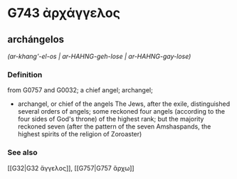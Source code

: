 # G743 ἀρχάγγελος

## archángelos

_(ar-khang'-el-os | ar-HAHNG-geh-lose | ar-HAHNG-gay-lose)_

### Definition

from G0757 and G0032; a chief angel; archangel; 

- archangel, or chief of the angels The Jews, after the exile, distinguished several orders of angels; some reckoned four angels (according to the four sides of God's throne) of the highest rank; but the majority reckoned seven (after the pattern of the seven Amshaspands, the highest spirits of the religion of Zoroaster)

### See also

[[G32|G32 ἄγγελος]], [[G757|G757 ἄρχω]]
